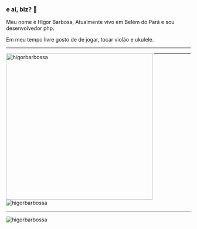 ### e aí, blz? 👋

Meu nome é Higor Barbosa, Atualmente vivo em Belém do Pará e sou desenvolvedor php.

Em meu tempo livre gosto de de jogar, tocar violão e ukulele.

<p><hr></p>

<p align="left"> 
    <img width="400px" align="left" src="https://github-readme-stats.vercel.app/api/top-langs/?username=higorbarbossa&hide=html&layout=compact&theme=buefy" alt="higorbarbossa" />
</p>
<p><hr></p>
<p align="left">
    <img src="https://github-readme-stats.vercel.app/api?username=higorbarbossa&show_icons=true" alt="higorbarbossa" /> 
</p>
<p><hr></p>
<p>
    <img src="https://komarev.com/ghpvc/?username=higorbarbossa" alt="higorbarbossa" />
</p>
